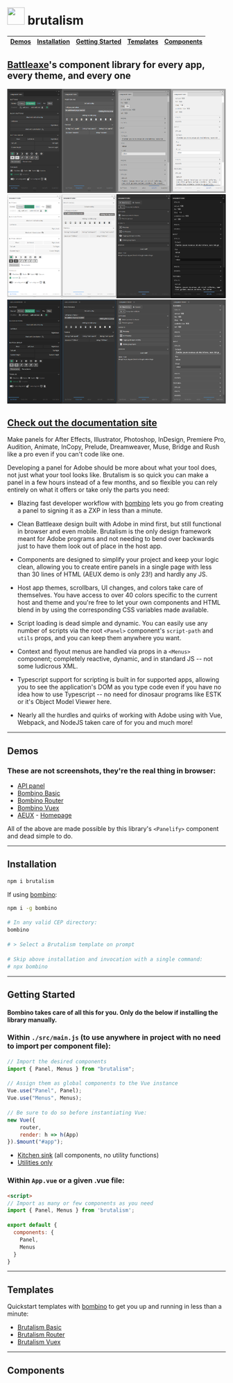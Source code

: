 # <a href="https://www.battleaxe.co/"><img src="https://avatars2.githubusercontent.com/u/60149336?s=200&v=4" width="40" height="40"/></a> brutalism

| [Demos](#demos) | [Installation](#installation) | [Getting Started](#getting-started) | [Templates](#templates) | [Components](#features) |
| ----------------------------- | :---------------------------: | :---------------------------------: | :---------------------: | :---------------------: |
 
## [Battleaxe](https://www.battleaxe.co/)'s component library for every app, every theme, and every one

![](./assets/ILSTsample.png)
![](./assets/FLPRsample.png)
![](./assets/AEFTsample.png)

## [Check out the documentation site](https://battleaxe.dev/brutalism-docs/)

Make panels for After Effects, Illustrator, Photoshop, InDesign, Premiere Pro, Audition, Animate, InCopy, Prelude, Dreamweaver, Muse, Bridge and Rush like a pro even if you can't code like one.

Developing a panel for Adobe should be more about what your tool does, not just what your tool looks like. Brutalism is so quick you can make a panel in a few hours instead of a few months, and so flexible you can rely entirely on what it offers or take only the parts you need:

-   Blazing fast developer workflow with [bombino](https://github.com/Inventsable/bombino) lets you go from creating a panel to signing it as a ZXP in less than a minute.
-   Clean Battleaxe design built with Adobe in mind first, but still functional in browser and even mobile. Brutalism is the only design framework meant for Adobe programs and not needing to bend over backwards just to have them look out of place in the host app.
-   Components are designed to simplify your project and keep your logic clean, allowing you to create entire panels in a single page with less than 30 lines of HTML (AEUX demo is only 23!) and hardly any JS.
-   Host app themes, scrollbars, UI changes, and colors take care of themselves. You have access to over 40 colors specific to the current host and theme and you're free to let your own components and HTML blend in by using the corresponding CSS variables made available.
-   Script loading is dead simple and dynamic. You can easily use any number of scripts via the root `<Panel>` component's `script-path` and `utils` props, and you can keep them anywhere you want.
-   Context and flyout menus are handled via props in a `<Menus>` component; completely reactive, dynamic, and in standard JS -- not some ludicrous XML.
-   Typescript support for scripting is built in for supported apps, allowing you to see the application's DOM as you type code even if you have no idea how to use Typescript -- no need for dinosaur programs like ESTK or it's Object Model Viewer here.

-   Nearly all the hurdles and quirks of working with Adobe using with Vue, Webpack, and NodeJS taken care of for you and much more!

---

## Demos

### These are not screenshots, they're the real thing in browser:

- [API panel](https://brutalism.netlify.app/#/)
- [Bombino Basic](https://brutalism.netlify.app/#/basic)
- [Bombino Router](https://brutalism.netlify.app/#/router)
- [Bombino Vuex](https://brutalism.netlify.app/#/vuex)
- [AEUX](https://hungry-goldstine-0c6a71.netlify.com/#/) - [Homepage](https://aeux.io)

All of the above are made possible by this library's `<Panelify>` component and dead simple to do.

---

## Installation

```bash
npm i brutalism
```

If using [bombino](https://github.com/Inventsable/bombino):

```bash
npm i -g bombino

# In any valid CEP directory:
bombino

# > Select a Brutalism template on prompt

# Skip above installation and invocation with a single command:
# npx bombino
```

---

## Getting Started

#### Bombino takes care of all this for you. Only do the below if installing the library manually.

### Within `./src/main.js` (to use anywhere in project with no need to import per component file):

```js
// Import the desired components
import { Panel, Menus } from "brutalism";

// Assign them as global components to the Vue instance
Vue.use("Panel", Panel);
Vue.use("Menus", Menus);

// Be sure to do so before instantiating Vue:
new Vue({
	router,
	render: h => h(App)
}).$mount("#app");
```

-   [Kitchen sink](./examples/KitchenSink.js) (all components, no utility functions)
-   [Utilities only](./examples/Utilities.js)

### Within `App.vue` or a given .vue file:

```html
<script>
// Import as many or few components as you need
import { Panel, Menus } from 'brutalism';

export default {
  components: {
    Panel,
    Menus
  }
}
```

---

## Templates

Quickstart templates with [bombino](https://github.com/Inventsable/bombino) to get you up and running in less than a minute:

- [Brutalism Basic](https://github.com/battleaxedotco/bombino-brutalism-basic)
- [Brutalism Router](https://github.com/battleaxedotco/bombino-brutalism-router)
- [Brutalism Vuex](https://github.com/battleaxedotco/bombino-brutalism-vuex)

---

## Components